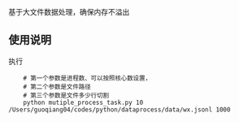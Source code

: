 基于大文件数据处理，确保内存不溢出
## 使用说明

执行
```
    # 第一个参数是进程数、可以按照核心数设置，
    # 第二个参数是文件路径
    # 第三个参数是文件多少行切割
    python mutiple_process_task.py 10 /Users/guoqiang04/codes/python/dataprocess/data/wx.jsonl 1000
```
